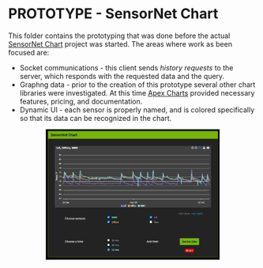 # PROTOTYPE - SensorNet Chart

This folder contains the prototyping that was done before the actual [SensorNet Chart]() project was started. The areas where work as been focused are:

* Socket communications - this client sends *history requests* to the server, which responds with the requested data and the query.
* Graphng data - prior to the creation of this prototype several other chart libraries were investigated. At this time [Apex Charts]() provided necessary features, pricing, and documentation.
* Dynamic UI - each sensor is properly named, and is colored specifically so that its data can be recognized in the chart. 

<p align="center">
  <img width="70%" src="./mdimg/chart.jpg" alt="SensorNet Chart" txt="SensorNet Chart"/>
</p>
